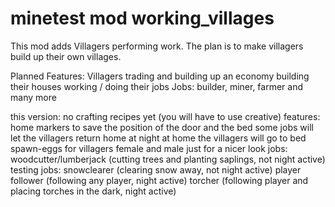 # minetest mod working_villages
This mod adds Villagers performing work.
The plan is to make villagers build up their own villages.

Planned Features:
Villagers
  trading and building up an economy
  building their houses
  working / doing their jobs
Jobs: builder, miner, farmer and many more

this version:
no crafting recipes yet (you will have to use creative)
features:
home markers to save the position of the door and the bed
  some jobs will let the villagers return home at night
  at home the villagers will go to bed
spawn-eggs for villagers
  female and male
  just for a nicer look
jobs:
  woodcutter/lumberjack (cutting trees and planting saplings, not night active)
testing jobs:
  snowclearer (clearing snow away, not night active)
  player follower (following any player, night active)
  torcher (following player and placing torches in the dark, night active)
